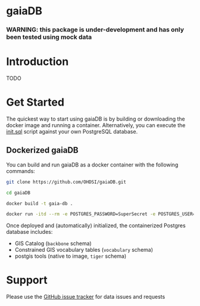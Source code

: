 # gaiaDB 

### WARNING: this package is under-development and has only been tested using mock data

# Introduction 
TODO 

# Get Started 
The quickest way to start using gaiaDB is by building or downloading the docker image and running a container. Alternatively, you can execute the [init.sql](https://github.com/OHDSI/gaiaDB/blob/main/init.sql) script against your own PostgreSQL database.

## Dockerized gaiaDB

You can build and run gaiaDB as a docker container with the following commands:

```bash
git clone https://github.com/OHDSI/gaiaDB.git

cd gaiaDB

docker build -t gaia-db .

docker run -itd --rm -e POSTGRES_PASSWORD=SuperSecret -e POSTGRES_USER=postgres --network gaia -p 5432:5432 --name gaia-db gaia-db
```

Once deployed and (automatically) initialized, the containerized Postgres database includes:
- GIS Catalog (`backbone` schema)
- Constrained GIS vocabulary tables (`vocabulary` schema)
- postgis tools (native to image, `tiger` schema)

# Support 
Please use the <a href="https://github.com/OHDSI/gaiaDB/issues">GitHub issue tracker</a> for data issues and requests
